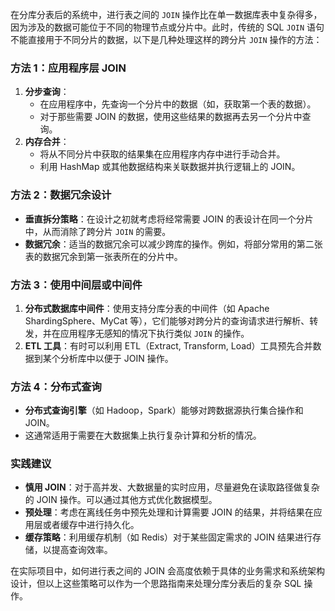 在分库分表后的系统中，进行表之间的 `JOIN` 操作比在单一数据库表中复杂得多，因为涉及的数据可能位于不同的物理节点或分片中。此时，传统的 SQL `JOIN` 语句不能直接用于不同分片的数据，以下是几种处理这样的跨分片 `JOIN` 操作的方法：

### 方法 1：应用程序层 JOIN

1. **分步查询**：
    - 在应用程序中，先查询一个分片中的数据（如，获取第一个表的数据）。
    - 对于那些需要 JOIN 的数据，使用这些结果的数据再去另一个分片中查询。
2. **内存合并**：
    - 将从不同分片中获取的结果集在应用程序内存中进行手动合并。
    - 利用 HashMap 或其他数据结构来关联数据并执行逻辑上的 JOIN。

### 方法 2：数据冗余设计

- **垂直拆分策略**：在设计之初就考虑将经常需要 JOIN 的表设计在同一个分片中，从而消除了跨分片 `JOIN` 的需要。
- **数据冗余**：适当的数据冗余可以减少跨库的操作。例如，将部分常用的第二张表的数据冗余到第一张表所在的分片中。

### 方法 3：使用中间层或中间件

1. **分布式数据库中间件**：使用支持分库分表的中间件（如 Apache ShardingSphere、MyCat 等），它们能够对跨分片的查询请求进行解析、转发，并在应用程序无感知的情况下执行类似 `JOIN` 的操作。
2. **ETL 工具**：有时可以利用 ETL（Extract, Transform, Load）工具预先合并数据到某个分析库中以便于 JOIN 操作。

### 方法 4：分布式查询

- **分布式查询引擎**（如 Hadoop，Spark）能够对跨数据源执行集合操作和 JOIN。
- 这通常适用于需要在大数据集上执行复杂计算和分析的情况。

### 实践建议

- **慎用 JOIN**：对于高并发、大数据量的实时应用，尽量避免在读取路径做复杂的 JOIN 操作。可以通过其他方式优化数据模型。
- **预处理**：考虑在离线任务中预先处理和计算需要 JOIN 的结果，并将结果在应用层或者缓存中进行持久化。
- **缓存策略**：利用缓存机制（如 Redis）对于某些固定需求的 JOIN 结果进行存储，以提高查询效率。

在实际项目中，如何进行表之间的 JOIN 会高度依赖于具体的业务需求和系统架构设计，但以上这些策略可以作为一个思路指南来处理分库分表后的复杂 SQL 操作。
